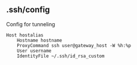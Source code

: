 ## .ssh/config

Config for tunneling

~~~~
Host hostalias
    Hostname hostname
    ProxyCommand ssh user@gateway_host -W %h:%p
    User username
    IdentityFile ~/.ssh/id_rsa_custom
~~~~

